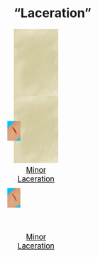 # “Laceration”  
<div style="display:inline-block"><div class="gamedatalist" style="text-align:center;;min-height:0px;"><div class="gamecard" style="width:100px; height:150px;"><a href="W_MinorLaceration.md" style="color:black"><img class="bg" decoding="async" src="../wiki/Sprite/BG_SandTop.png" href="a.md" style="max-width:100px;max-height:150px;"><img decoding="async" src="../wiki/Sprite/LacerationMinor.png" class="cardimageNoBack" style="transform: translate(-50%, 0%) scale(0.2932551319648094);"><span style="font-size: 16.666666666666668px;">Minor Laceration</span></a></div></div><div class="gamedatalist" style="text-align:center;;min-height:0px;"><div class="gamecard" style="width:100px; height:150px;"><a href="W_MinorLacerationStitched.md" style="color:black"><img class="bg" decoding="async" src="../wiki/Sprite/BG_SandTop.png" href="a.md" style="max-width:100px;max-height:150px;"><img decoding="async" src="../wiki/Sprite/LacerationMinorStitched.png" class="cardimageNoBack" style="transform: translate(-50%, 0%) scale(0.2932551319648094);"><span style="font-size: 16.666666666666668px;">Minor Laceration</span></a></div></div></div>  
  


<script>document.title="“Laceration” - Card Survival Wiki";</script>